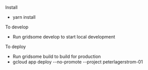 Install
- yarn install

To develop
- Run gridsome develop to start local development

To deploy
- Run gridsome build to build for production
- gcloud app deploy --no-promote --project peterlagerstrom-01 
